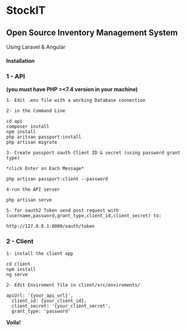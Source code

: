 # StockIT

## Open Source Inventory Management System

Using Laravel & Angular

#### Installation

### **1 - API**

**(you must have PHP =<7.4 version in your machine)**

`1- Edit .env file with a working Database connection`

`2- in the Command Line `

```
cd api
composer install
npm install
php aritsan passport:install
php artisan migrate
```

`3- Create passport oauth Client ID & secret (using password grant type)`

`*click Enter on Each Message*`

```
php artisan passport:client --password
```

`4-run the API server `

```
php artisan serve
```

`5- for oauth2 Token send post request with (username,password,grant_type,client_id,client_secret) to:`

```
http://127.0.0.1:8000/oauth/token
```


### 2  - Client

`1- install the client app`

```
cd client
npm install
ng serve
```

`2- Edit Enviroment file in client/src/enviroments/`

```
apiUrl: '{your_api_url}',
  client_id: {your_client_id},
  client_secret: '{your_client_secret',
  grant_type: 'password'
```

**Voila!**

